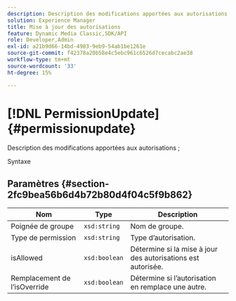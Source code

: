 ```yaml
---
description: Description des modifications apportées aux autorisations ;
solution: Experience Manager
title: Mise à jour des autorisations
feature: Dynamic Media Classic,SDK/API
role: Developer,Admin
exl-id: a21b9d66-14bd-4983-9eb9-54ab1be1261e
source-git-commit: f42378a20b58e4c5ebc961c6526d7cecabc2ae38
workflow-type: tm+mt
source-wordcount: '33'
ht-degree: 15%

---
```


# [!DNL PermissionUpdate]{#permissionupdate}

Description des modifications apportées aux autorisations ;

Syntaxe

## Paramètres {#section-2fc9bea56b6d4b72b80d4f04c5f9b862}

| Nom | Type | Description |
|---|---|---|
| Poignée de groupe | `xsd:string` | Nom de groupe. |
| Type de permission | `xsd:string` | Type d’autorisation. |
| isAllowed | `xsd:boolean` | Détermine si la mise à jour des autorisations est autorisée. |
| Remplacement de l’isOverride | `xsd:boolean` | Détermine si l’autorisation en remplace une autre. |
